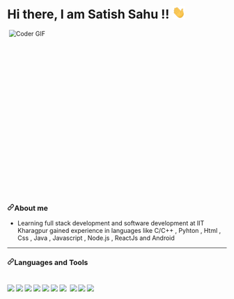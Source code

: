 <h1>Hi there, I am Satish Sahu !! <a target="_blank" rel="noopener noreferrer" href="https://raw.githubusercontent.com/ABSphreak/ABSphreak/master/gifs/Hi.gif"><img src="https://raw.githubusercontent.com/ABSphreak/ABSphreak/master/gifs/Hi.gif" width="30px" style="max-width: 100%;"></a></h1> 


<img align="right" src="https://camo.githubusercontent.com/2309797487e5e969659a3b545c96151807b04120a9cc2985f632ec94ba00c9f3/68747470733a2f2f6d656469612e67697068792e636f6d2f6d656469612f53576f536b4e36447854737a71494b4571762f67697068792e676966" alt="Coder GIF" width="500" height="400" data-canonical-src="https://media.giphy.com/media/SWoSkN6DxTszqIKEqv/giphy.gif" style="max-width: 100%;">


<h3 dir="auto"><a id="user-content-about-me" class="anchor" aria-hidden="true" href="#about-me"><svg class="octicon octicon-link" viewBox="0 0 16 16" version="1.1" width="16" height="16" aria-hidden="true"><path fill-rule="evenodd" d="M7.775 3.275a.75.75 0 001.06 1.06l1.25-1.25a2 2 0 112.83 2.83l-2.5 2.5a2 2 0 01-2.83 0 .75.75 0 00-1.06 1.06 3.5 3.5 0 004.95 0l2.5-2.5a3.5 3.5 0 00-4.95-4.95l-1.25 1.25zm-4.69 9.64a2 2 0 010-2.83l2.5-2.5a2 2 0 012.83 0 .75.75 0 001.06-1.06 3.5 3.5 0 00-4.95 0l-2.5 2.5a3.5 3.5 0 004.95 4.95l1.25-1.25a.75.75 0 00-1.06-1.06l-1.25 1.25a2 2 0 01-2.83 0z"></path></svg></a>About me</h3>
<ul dir="auto">
<li>Learning full stack development and software development at IIT Kharagpur gained experience in languages like C/C++ , Pyhton , Html , Css  , Java , Javascript  , Node.js , ReactJs  and Android </li>
  
  
<!-- <li>Checkout My website <a href="https://dbdibyendu.github.io/MyWebsite/" rel="nofollow">here</a></li> -->
  
  
<!-- <li>My <a href="https://github.com/DbDibyendu/DbDibyendu/blob/main/Dibyendu_Resume.pdf">Resume</a></li> -->
</ul>

<hr>
<h3 dir="auto"><a id="user-content-languages-and-tools" class="anchor" aria-hidden="true" href="#languages-and-tools"><svg class="octicon octicon-link" viewBox="0 0 16 16" version="1.1" width="16" height="16" aria-hidden="true"><path fill-rule="evenodd" d="M7.775 3.275a.75.75 0 001.06 1.06l1.25-1.25a2 2 0 112.83 2.83l-2.5 2.5a2 2 0 01-2.83 0 .75.75 0 00-1.06 1.06 3.5 3.5 0 004.95 0l2.5-2.5a3.5 3.5 0 00-4.95-4.95l-1.25 1.25zm-4.69 9.64a2 2 0 010-2.83l2.5-2.5a2 2 0 012.83 0 .75.75 0 001.06-1.06 3.5 3.5 0 00-4.95 0l-2.5 2.5a3.5 3.5 0 004.95 4.95l1.25-1.25a.75.75 0 00-1.06-1.06l-1.25 1.25a2 2 0 01-2.83 0z"></path></svg></a>Languages and Tools</h3>
<p dir="auto"><code><a target="_blank" rel="noopener noreferrer" href="https://camo.githubusercontent.com/0a719c24a5eb8062d68bdabbd7306a0dcab0b0ce7093a8550870497456863ec9/68747470733a2f2f7777772e766563746f726c6f676f2e7a6f6e652f6c6f676f732f707974686f6e2f707974686f6e2d617232312e737667"><img height="40" src="https://camo.githubusercontent.com/0a719c24a5eb8062d68bdabbd7306a0dcab0b0ce7093a8550870497456863ec9/68747470733a2f2f7777772e766563746f726c6f676f2e7a6f6e652f6c6f676f732f707974686f6e2f707974686f6e2d617232312e737667" data-canonical-src="https://www.vectorlogo.zone/logos/python/python-ar21.svg" style="max-width: 100%;"></a></code>
<code><a target="_blank" rel="noopener noreferrer" href="https://camo.githubusercontent.com/357f19138a1a4569442d4f95103b5abf8902eae05651a3e39aa7168278e9ca1b/68747470733a2f2f7777772e766563746f726c6f676f2e7a6f6e652f6c6f676f732f6769746875622f6769746875622d617232312e737667"><img height="40" src="https://camo.githubusercontent.com/357f19138a1a4569442d4f95103b5abf8902eae05651a3e39aa7168278e9ca1b/68747470733a2f2f7777772e766563746f726c6f676f2e7a6f6e652f6c6f676f732f6769746875622f6769746875622d617232312e737667" data-canonical-src="https://www.vectorlogo.zone/logos/github/github-ar21.svg" style="max-width: 100%;"></a></code>
<code><a target="_blank" rel="noopener noreferrer" href="https://camo.githubusercontent.com/6dab63ba91f8aaf9245d806ea2dc6aa3d6eb6a5b1c79fd6f57fba3ededfc605d/68747470733a2f2f7777772e766563746f726c6f676f2e7a6f6e652f6c6f676f732f6769742d73636d2f6769742d73636d2d617232312e737667"><img height="40" src="https://camo.githubusercontent.com/6dab63ba91f8aaf9245d806ea2dc6aa3d6eb6a5b1c79fd6f57fba3ededfc605d/68747470733a2f2f7777772e766563746f726c6f676f2e7a6f6e652f6c6f676f732f6769742d73636d2f6769742d73636d2d617232312e737667" data-canonical-src="https://www.vectorlogo.zone/logos/git-scm/git-scm-ar21.svg" style="max-width: 100%;"></a></code>
<code><a target="_blank" rel="noopener noreferrer" href="https://camo.githubusercontent.com/f7f24086498ff611c5d0346259cc1cd6bbb757fdd3da2b33debc8724b8d6f558/68747470733a2f2f75706c6f61642e77696b696d656469612e6f72672f77696b6970656469612f636f6d6d6f6e732f312f31382f49534f5f432532422532425f4c6f676f2e737667"><img height="40" src="https://camo.githubusercontent.com/f7f24086498ff611c5d0346259cc1cd6bbb757fdd3da2b33debc8724b8d6f558/68747470733a2f2f75706c6f61642e77696b696d656469612e6f72672f77696b6970656469612f636f6d6d6f6e732f312f31382f49534f5f432532422532425f4c6f676f2e737667" data-canonical-src="https://upload.wikimedia.org/wikipedia/commons/1/18/ISO_C%2B%2B_Logo.svg" style="max-width: 100%;"></a></code>
<code><a target="_blank" rel="noopener noreferrer" href="https://camo.githubusercontent.com/11c82fa93f93b15fa60dbacace9c74a80043833a2a0579f7055fcf6cd60d3f44/68747470733a2f2f75706c6f61642e77696b696d656469612e6f72672f77696b6970656469612f636f6d6d6f6e732f617263686976652f332f33352f32303139303431373232353034362532315468655f435f50726f6772616d6d696e675f4c616e67756167655f6c6f676f2e737667"><img height="40" src="https://camo.githubusercontent.com/11c82fa93f93b15fa60dbacace9c74a80043833a2a0579f7055fcf6cd60d3f44/68747470733a2f2f75706c6f61642e77696b696d656469612e6f72672f77696b6970656469612f636f6d6d6f6e732f617263686976652f332f33352f32303139303431373232353034362532315468655f435f50726f6772616d6d696e675f4c616e67756167655f6c6f676f2e737667" data-canonical-src="https://upload.wikimedia.org/wikipedia/commons/archive/3/35/20190417225046%21The_C_Programming_Language_logo.svg" style="max-width: 100%;"></a></code>
<code><a target="_blank" rel="noopener noreferrer" href="https://camo.githubusercontent.com/d05c2672e809f2b09ee86a274c473e37053fb39c244d8ae6d2dda07b7b82bfea/68747470733a2f2f746f70706e672e636f6d2f75706c6f6164732f707265766965772f61726475696e6f2d6c6f676f2d31313536333232373335346e793231616b796368782e706e67"><img height="40" src="https://camo.githubusercontent.com/d05c2672e809f2b09ee86a274c473e37053fb39c244d8ae6d2dda07b7b82bfea/68747470733a2f2f746f70706e672e636f6d2f75706c6f6164732f707265766965772f61726475696e6f2d6c6f676f2d31313536333232373335346e793231616b796368782e706e67" data-canonical-src="https://toppng.com/uploads/preview/arduino-logo-11563227354ny21akychx.png" style="max-width: 100%;"></a></code>
<code><a target="_blank" rel="noopener noreferrer" href="https://camo.githubusercontent.com/63ab0bcacbcb434355690e07b8a06d5fca784138fa1269bd2fc64b0a842e3214/68747470733a2f2f7777772e72617370626572727970692e6f72672f77702d636f6e74656e742f75706c6f6164732f323031312f31302f52617370692d5047423030312e706e67"><img height="40" src="https://camo.githubusercontent.com/63ab0bcacbcb434355690e07b8a06d5fca784138fa1269bd2fc64b0a842e3214/68747470733a2f2f7777772e72617370626572727970692e6f72672f77702d636f6e74656e742f75706c6f6164732f323031312f31302f52617370692d5047423030312e706e67" data-canonical-src="https://www.raspberrypi.org/wp-content/uploads/2011/10/Raspi-PGB001.png" style="max-width: 100%;"></a></code>
<code><a target="_blank" rel="noopener noreferrer" href=""><img height="40" style="max-width: 100%;"></a></code>
<code><a target="_blank" rel="noopener noreferrer" href="https://camo.githubusercontent.com/0e8629b77001233e7c31f449b253dff7d168576f1f94b936b17274c3688ede74/68747470733a2f2f7777772e64726f70746963612e636f6d2f73697465732f64726f70746963612e636f6d2f66696c65732f323031382d30382f646f636b65725f636f646563657074696f6e2d30372e6a7067"><img height="40" src="https://camo.githubusercontent.com/0e8629b77001233e7c31f449b253dff7d168576f1f94b936b17274c3688ede74/68747470733a2f2f7777772e64726f70746963612e636f6d2f73697465732f64726f70746963612e636f6d2f66696c65732f323031382d30382f646f636b65725f636f646563657074696f6e2d30372e6a7067" data-canonical-src="https://www.droptica.com/sites/droptica.com/files/2018-08/docker_codeception-07.jpg" style="max-width: 100%;"></a></code>
<code><a target="_blank" rel="noopener noreferrer" href="https://camo.githubusercontent.com/552bb8eb1394db3b6f16fc96273d3e018b43b71f2d6519006331fd37e54f4747/68747470733a2f2f676e73732d7364722e6f72672f6173736574732f696d616765732f436d616b652d6c6f676f2e706e67"><img height="40" src="https://camo.githubusercontent.com/552bb8eb1394db3b6f16fc96273d3e018b43b71f2d6519006331fd37e54f4747/68747470733a2f2f676e73732d7364722e6f72672f6173736574732f696d616765732f436d616b652d6c6f676f2e706e67" data-canonical-src="https://gnss-sdr.org/assets/images/Cmake-logo.png" style="max-width: 100%;"></a></code>
<code><a target="_blank" rel="noopener noreferrer" href="https://camo.githubusercontent.com/48ff6fba52bb8a7ddc72d352171f05c241fb89adc9e166c21acb55fadc3d4882/68747470733a2f2f7777772e706e676974656d2e636f6d2f70696d67732f6d2f32302d3230303736305f6f70656e63762d6c6f676f2d706e672d7472616e73706172656e742d706e672e706e67"><img height="40" src="https://camo.githubusercontent.com/48ff6fba52bb8a7ddc72d352171f05c241fb89adc9e166c21acb55fadc3d4882/68747470733a2f2f7777772e706e676974656d2e636f6d2f70696d67732f6d2f32302d3230303736305f6f70656e63762d6c6f676f2d706e672d7472616e73706172656e742d706e672e706e67" data-canonical-src="https://www.pngitem.com/pimgs/m/20-200760_opencv-logo-png-transparent-png.png" style="max-width: 100%;"></a></code></p>


<!-- <img src="https://camo.githubusercontent.com/bf74207ba11e57bea5faee32780b235cd2ba7204158db1824ecc681b7ff574e3/68747470733a2f2f696d672e736869656c64732e696f2f62616467652f2d44696279656e64752d626c75653f7374796c653d666c61742d737175617265266c6f676f3d6c696e6b6564696e266c6f676f436f6c6f723d7768697465266c696e6b3d68747470733a68747470733a2f2f7777772e6c696e6b6564696e2e636f6d2f696e2f64696279656e64752d6269737761732d3832373135353139332f"
     alt="Linkedin" data-canonical-src="https://img.shields.io/badge/-Dibyendu-blue?style=flat-square&amp;logo=linkedin&amp;logoColor=white&amp;link=https:https://www.linkedin.com/in/dibyendu-biswas-827155193/" style="max-width: 100%;">
     
   
    
              
              <img src="https://img.shields.io/badge/LinkedIn-fdfd44?style=for-the-badge&logo={LOGO-NAME}&logoColor=white"> -->
